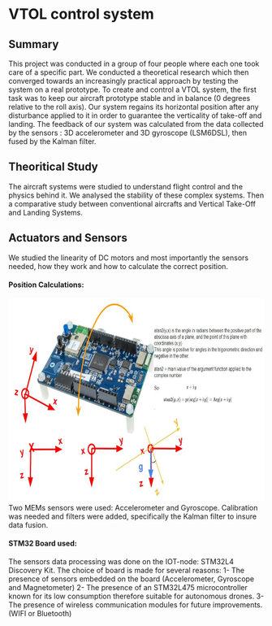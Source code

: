 # VTOL control system

## Summary 
This project was conducted in a group of four people where each one took care of a specific part. 
We conducted a theoretical research which then converged towards an increasingly practical approach by testing the system on a real prototype. To create and control a VTOL system, the first task was to keep our aircraft prototype stable and in balance (0 degrees relative to the roll axis). Our system regains its horizontal position after any disturbance applied to it in order to guarantee the verticality of take-off and landing. The feedback of our system was calculated from the data collected by the sensors : 3D accelerometer and 3D gyroscope (LSM6DSL), then fused by the Kalman filter.
  
## Theoritical Study
The aircraft systems were studied to understand flight control and the physics behind it. We analysed the stability of these complex systems. Then a comparative study between conventional aircrafts and Vertical Take-Off and Landing Systems.
  
## Actuators and Sensors
We studied the linearity of DC motors and most importantly the sensors needed, how they work and how to calculate the correct position. 
  
#### Position Calculations:  
<div style="text-align:center;">
<img src="./PositionCalculation.jpg" width="800" height="400">  
</div>
Two MEMs sensors were used: Accelerometer and Gyroscope. 
Calibration was needed and filters were added, specifically the Kalman filter to insure data fusion.
  
#### STM32 Board used:
The sensors data processing was done on the IOT-node: STM32L4 Discovery Kit.
The choice of board is made for several reasons:
1- The presence of sensors embedded on the board (Accelerometer, Gyroscope and Magnetometer)
2- The presence of an STM32L475 microcontroller known for its low consumption therefore suitable for autonomous drones.
3- The presence of wireless communication modules for future improvements. (WIFI or Bluetooth)



